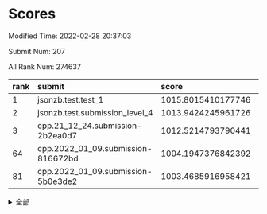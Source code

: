 # Scores

Modified Time: 2022-02-28 20:37:03

Submit Num: 207

All Rank Num: 274637

| rank |               submit               |       score        |       sigma        | pk_num |
| :--- | :--------------------------------- | :----------------- | :----------------- | :----- |
| 1    | jsonzb.test.test_1                 | 1015.8015410177746 | 0.8572571452681899 | 5308   |
| 2    | jsonzb.test.submission_level_4     | 1013.9424245961726 | 0.8197302996950341 | 5311   |
| 3    | cpp.21_12_24.submission-2b2ea0d7   | 1012.5214793790441 | 0.7817458537068228 | 5307   |
| 64   | cpp.2022_01_09.submission-816672bd | 1004.1947376842392 | 0.7266766225428172 | 5309   |
| 81   | cpp.2022_01_09.submission-5b0e3de2 | 1003.4685916958421 | 0.7202373570566009 | 5310   |


<details>
<summary>全部</summary>

| rank |                 submit                 |       score        |       sigma        | pk_num |
| :--- | :------------------------------------- | :----------------- | :----------------- | :----- |
| 1    | jsonzb.test.test_1                     | 1015.8015410177746 | 0.8572571452681899 | 5308   |
| 2    | jsonzb.test.submission_level_4         | 1013.9424245961726 | 0.8197302996950341 | 5311   |
| 3    | cpp.21_12_24.submission-2b2ea0d7       | 1012.5214793790441 | 0.7817458537068228 | 5307   |
| 4    | gobigger.level_3.submission_level_3_5  | 1012.1208657779388 | 0.8132978201546224 | 5307   |
| 5    | gobigger.level_3.submission_level_3_3  | 1012.0225605382425 | 0.7674814249496649 | 5308   |
| 6    | gobigger.level_3.submission_level_3_24 | 1011.5641436507436 | 0.7595167170124046 | 5307   |
| 7    | gobigger.level_3.submission_level_3_19 | 1011.4507319983051 | 0.762334958796712  | 5312   |
| 8    | gobigger.level_3.submission_level_3_42 | 1011.4364781169179 | 0.7741659085255805 | 5311   |
| 9    | gobigger.level_3.submission_level_3_11 | 1011.3180279350032 | 0.7764646680358831 | 5305   |
| 10   | gobigger.level_3.submission_level_3_40 | 1011.2846687196316 | 0.7650953092894224 | 5306   |
| 11   | gobigger.level_3.submission_level_3_25 | 1011.2796463645244 | 0.7567444769350554 | 5306   |
| 12   | gobigger.level_3.submission_level_3_29 | 1011.0994370235603 | 0.7769209423696982 | 5305   |
| 13   | gobigger.level_3.submission_level_3_33 | 1011.0974277526633 | 0.7747552978688448 | 5307   |
| 14   | gobigger.level_3.submission_level_3_22 | 1010.7916291365925 | 0.763497813806549  | 5307   |
| 15   | gobigger.level_3.submission_level_3_34 | 1010.7612660449802 | 0.7553719760368314 | 5307   |
| 16   | gobigger.level_3.submission_level_3_23 | 1010.7241667336325 | 0.7501893813998856 | 5305   |
| 17   | gobigger.level_3.submission_level_3_37 | 1010.6940730530416 | 0.7891729009713192 | 5307   |
| 18   | gobigger.level_3.submission_level_3_20 | 1010.6386721314254 | 0.7942190863320796 | 5308   |
| 19   | gobigger.level_3.submission_level_3_43 | 1010.6042718239826 | 0.7730837045068832 | 5309   |
| 20   | gobigger.level_3.submission_level_3_0  | 1010.5875004648329 | 0.7702595944369846 | 5310   |
| 21   | gobigger.level_3.submission_level_3_28 | 1010.4361276708187 | 0.7559925307795076 | 5304   |
| 22   | gobigger.level_3.submission_level_3_36 | 1010.330187176419  | 0.7698761375268527 | 5307   |
| 23   | gobigger.level_3.submission_level_3_15 | 1010.3047894254363 | 0.7794854131100575 | 5306   |
| 24   | gobigger.level_3.submission_level_3_8  | 1010.2969930272848 | 0.7881639132723763 | 5309   |
| 25   | gobigger.level_3.submission_level_3_38 | 1010.2411659703251 | 0.7465011072727938 | 5311   |
| 26   | gobigger.level_3.submission_level_3_18 | 1010.1972047518909 | 0.7612517903978546 | 5307   |
| 27   | gobigger.level_3.submission_level_3_16 | 1010.1449034999973 | 0.754408836680813  | 5307   |
| 28   | gobigger.level_3.submission_level_3_41 | 1010.1325011928258 | 0.7495670296287661 | 5306   |
| 29   | gobigger.level_3.submission_level_3_46 | 1010.0709342360341 | 0.7538023545477518 | 5309   |
| 30   | gobigger.level_3.submission_level_3_30 | 1010.0645927013479 | 0.7610837645410569 | 5306   |
| 31   | gobigger.level_3.submission_level_3_35 | 1010.0570619638253 | 0.7574249574283926 | 5308   |
| 32   | gobigger.level_3.submission_level_3_12 | 1010.039036168836  | 0.765364484063378  | 5310   |
| 33   | gobigger.level_3.submission_level_3_2  | 1010.0205046116605 | 0.7693817890122108 | 5311   |
| 34   | gobigger.level_3.submission_level_3_48 | 1009.9864794704115 | 0.7770819591158916 | 5305   |
| 35   | gobigger.level_3.submission_level_3_47 | 1009.9400203462669 | 0.744334949515163  | 5307   |
| 36   | gobigger.level_3.submission_level_3_39 | 1009.8658450035908 | 0.7550766479816912 | 5307   |
| 37   | gobigger.level_3.submission_level_3_45 | 1009.8364854389175 | 0.7425942578102162 | 5303   |
| 38   | gobigger.level_3.submission_level_3_4  | 1009.8311258659216 | 0.7458047220717903 | 5310   |
| 39   | gobigger.level_3.submission_level_3_10 | 1009.8260244448335 | 0.7124973863930892 | 5304   |
| 40   | gobigger.level_3.submission_level_3_1  | 1009.8151470717336 | 0.7861111949542484 | 5312   |
| 41   | gobigger.level_3.submission_level_3_49 | 1009.675793682338  | 0.7631162178498954 | 5306   |
| 42   | gobigger.level_3.submission_level_3_17 | 1009.6621344373863 | 0.7614843968729057 | 5305   |
| 43   | gobigger.level_3.submission_level_3_44 | 1009.6377182723934 | 0.7488950450601589 | 5304   |
| 44   | gobigger.level_3.submission_level_3_14 | 1009.6346954644024 | 0.7670446948575136 | 5308   |
| 45   | gobigger.level_3.submission_level_3_32 | 1009.5008848928131 | 0.7653522837399955 | 5306   |
| 46   | gobigger.level_3.submission_level_3_13 | 1009.3477054913418 | 0.7474745547529863 | 5308   |
| 47   | gobigger.level_3.submission_level_3_6  | 1009.3419460991139 | 0.7349690860863807 | 5302   |
| 48   | gobigger.level_3.submission_level_3_27 | 1009.3116698915752 | 0.7496365679263017 | 5307   |
| 49   | gobigger.level_3.submission_level_3_26 | 1009.2808833679246 | 0.7522097434607817 | 5305   |
| 50   | gobigger.level_3.submission_level_3_31 | 1009.1562762912545 | 0.7461659588481205 | 5303   |
| 51   | gobigger.level_3.submission_level_3_9  | 1008.8843710910814 | 0.7445010910783671 | 5307   |
| 52   | gobigger.level_3.submission_level_3_21 | 1008.692542242009  | 0.726429200469106  | 5304   |
| 53   | gobigger.level_3.submission_level_3_7  | 1008.0632909552322 | 0.7289827665418721 | 5307   |
| 54   | gobigger.level_1.submission_level_1_36 | 1005.0217067678666 | 0.7400786409397373 | 5305   |
| 55   | gobigger.level_1.submission_level_1_25 | 1004.6388756002307 | 0.721949757532221  | 5306   |
| 56   | gobigger.level_1.submission_level_1_32 | 1004.5050757290461 | 0.7262149513104501 | 5306   |
| 57   | gobigger.level_1.submission_level_1_5  | 1004.4675101033904 | 0.7228951240824495 | 5310   |
| 58   | gobigger.level_1.submission_level_1_49 | 1004.410658030858  | 0.7107263856424767 | 5309   |
| 59   | gobigger.level_1.submission_level_1_11 | 1004.3729083423325 | 0.7158310992986949 | 5309   |
| 60   | gobigger.level_1.submission_level_1_39 | 1004.358954891694  | 0.7081460945571639 | 5303   |
| 61   | gobigger.level_1.submission_level_1_47 | 1004.3249585721802 | 0.7118020995455246 | 5309   |
| 62   | gobigger.level_1.submission_level_1_6  | 1004.3211371213952 | 0.7245123162470424 | 5307   |
| 63   | gobigger.level_1.submission_level_1_35 | 1004.2918608480838 | 0.7205594084371746 | 5309   |
| 64   | cpp.2022_01_09.submission-816672bd     | 1004.1947376842392 | 0.7266766225428172 | 5309   |
| 65   | gobigger.level_1.submission_level_1_4  | 1004.1569157032766 | 0.704669760977812  | 5308   |
| 66   | gobigger.level_1.submission_level_1_7  | 1004.1506628617988 | 0.717726697382352  | 5306   |
| 67   | gobigger.level_1.submission_level_1_23 | 1004.0829329644463 | 0.7248781841825083 | 5308   |
| 68   | gobigger.level_1.submission_level_1_8  | 1004.0428721656606 | 0.7141416523870846 | 5306   |
| 69   | gobigger.level_1.submission_level_1_43 | 1003.9240347640447 | 0.7266617073835441 | 5306   |
| 70   | gobigger.level_1.submission_level_1_12 | 1003.8820846924298 | 0.7148884676641106 | 5305   |
| 71   | gobigger.level_1.submission_level_1_17 | 1003.8743661528102 | 0.7171597797394585 | 5310   |
| 72   | gobigger.level_1.submission_level_1_33 | 1003.7744508725631 | 0.7155898127238471 | 5307   |
| 73   | gobigger.level_1.submission_level_1_29 | 1003.746329258537  | 0.7165433985062439 | 5306   |
| 74   | gobigger.level_1.submission_level_1_14 | 1003.6458483165761 | 0.7200621188049751 | 5307   |
| 75   | gobigger.level_1.submission_level_1_3  | 1003.6003163306754 | 0.7215577849999386 | 5307   |
| 76   | gobigger.level_1.submission_level_1_46 | 1003.5857861147011 | 0.7177093880183761 | 5307   |
| 77   | gobigger.level_1.submission_level_1_26 | 1003.5665366486869 | 0.7337751153759725 | 5310   |
| 78   | gobigger.level_1.submission_level_1_27 | 1003.5637384788024 | 0.7158947387215474 | 5303   |
| 79   | gobigger.level_1.submission_level_1_2  | 1003.5068291837753 | 0.7290678026807818 | 5303   |
| 80   | gobigger.level_1.submission_level_1_18 | 1003.4776701232531 | 0.7125740510748961 | 5312   |
| 81   | cpp.2022_01_09.submission-5b0e3de2     | 1003.4685916958421 | 0.7202373570566009 | 5310   |
| 82   | gobigger.level_1.submission_level_1_22 | 1003.457700274693  | 0.7180529649491358 | 5309   |
| 83   | gobigger.level_1.submission_level_1_31 | 1003.4469111383798 | 0.7244507720026852 | 5304   |
| 84   | gobigger.level_1.submission_level_1_45 | 1003.4019933737383 | 0.7305297408391029 | 5309   |
| 85   | gobigger.level_1.submission_level_1_1  | 1003.3397419620612 | 0.7154282243166163 | 5308   |
| 86   | gobigger.level_1.submission_level_1_19 | 1003.3309359367471 | 0.7214039248848472 | 5305   |
| 87   | gobigger.level_1.submission_level_1_13 | 1003.2539016161777 | 0.7221677169849413 | 5310   |
| 88   | gobigger.level_1.submission_level_1_28 | 1003.2328407024189 | 0.7195019586937897 | 5308   |
| 89   | gobigger.level_1.submission_level_1_20 | 1003.1710435652618 | 0.7147074790729796 | 5306   |
| 90   | gobigger.level_1.submission_level_1_44 | 1003.1645051269335 | 0.7234769930459959 | 5305   |
| 91   | gobigger.level_1.submission_level_1_0  | 1003.0772858797418 | 0.7132428025271296 | 5306   |
| 92   | gobigger.level_1.submission_level_1_21 | 1003.0198495666909 | 0.7166761919010721 | 5314   |
| 93   | gobigger.level_1.submission_level_1_34 | 1002.9132417656806 | 0.7186500080359582 | 5303   |
| 94   | gobigger.level_1.submission_level_1_38 | 1002.8692470469084 | 0.7120342942050167 | 5311   |
| 95   | gobigger.level_1.submission_level_1_9  | 1002.7972900107062 | 0.7252099252359706 | 5306   |
| 96   | gobigger.level_1.submission_level_1_48 | 1002.7894335133988 | 0.7184754463596351 | 5306   |
| 97   | gobigger.level_1.submission_level_1_37 | 1002.7604996557953 | 0.7305562602765854 | 5308   |
| 98   | gobigger.level_1.submission_level_1_30 | 1002.6786479440658 | 0.715539344992732  | 5302   |
| 99   | gobigger.level_1.submission_level_1_10 | 1002.6489201204953 | 0.7172150318653396 | 5304   |
| 100  | gobigger.level_1.submission_level_1_42 | 1002.4684380674996 | 0.7241462020893511 | 5311   |
| 101  | gobigger.level_1.submission_level_1_40 | 1002.4552095977563 | 0.7195419149544752 | 5307   |
| 102  | gobigger.level_1.submission_level_1_24 | 1002.2617825934004 | 0.7134863423985284 | 5305   |
| 103  | gobigger.level_1.submission_level_1_16 | 1001.949161913445  | 0.7087484166032131 | 5310   |
| 104  | gobigger.level_1.submission_level_1_41 | 1001.9385756309294 | 0.724673480546613  | 5308   |
| 105  | gobigger.level_1.submission_level_1_15 | 1001.1584704992891 | 0.7275780169995023 | 5307   |
| 106  | gobigger.random.submission_random_16   | 997.7774236689454  | 0.707153908656224  | 5303   |
| 107  | gobigger.random.submission_random_18   | 997.112786811679   | 0.7064425459192699 | 5304   |
| 108  | gobigger.random.submission_random_12   | 997.0877821608701  | 0.7165338828214202 | 5308   |
| 109  | gobigger.random.submission_random_45   | 997.0299171014891  | 0.7140972786728215 | 5305   |
| 110  | gobigger.random.submission_random_42   | 996.9672271076604  | 0.7138719248190243 | 5307   |
| 111  | gobigger.random.submission_random_31   | 996.8576923740363  | 0.7171525559472226 | 5309   |
| 112  | gobigger.random.submission_random_40   | 996.7907995287198  | 0.7177565761441871 | 5312   |
| 113  | gobigger.random.submission_random_43   | 996.782731076111   | 0.7031056201917275 | 5307   |
| 114  | gobigger.random.submission_random_21   | 996.7801086911063  | 0.7037674559062588 | 5306   |
| 115  | gobigger.random.submission_random_24   | 996.7747038991121  | 0.6982764971891351 | 5308   |
| 116  | gobigger.random.submission_random_36   | 996.7727901265786  | 0.7158084977070887 | 5308   |
| 117  | gobigger.random.submission_random_0    | 996.7681456774048  | 0.7151833295710955 | 5301   |
| 118  | gobigger.random.submission_random_49   | 996.7665320690953  | 0.7128687898064275 | 5309   |
| 119  | gobigger.random.submission_random_39   | 996.6250003471449  | 0.7185786945452957 | 5310   |
| 120  | gobigger.random.submission_random_20   | 996.5909733790398  | 0.7130984803466858 | 5310   |
| 121  | gobigger.random.submission_random_25   | 996.5677606962428  | 0.71172411404493   | 5310   |
| 122  | gobigger.random.submission_random_4    | 996.5219286528588  | 0.7117684200626585 | 5305   |
| 123  | gobigger.random.submission_random_2    | 996.4457226555697  | 0.7262315958054973 | 5307   |
| 124  | gobigger.random.submission_random_1    | 996.2288414758885  | 0.7001972523247529 | 5304   |
| 125  | gobigger.random.submission_random_5    | 996.2247483806568  | 0.7102063722542514 | 5310   |
| 126  | gobigger.random.submission_random_35   | 996.202273104409   | 0.7153057063323843 | 5305   |
| 127  | gobigger.random.submission_random_10   | 996.19517358042    | 0.7130405940699325 | 5310   |
| 128  | gobigger.random.submission_random_15   | 996.1804530277707  | 0.7101542663573952 | 5308   |
| 129  | gobigger.random.submission_random_28   | 996.1333278937171  | 0.7192805777745577 | 5304   |
| 130  | gobigger.random.submission_random_27   | 995.9870603817127  | 0.7064525084764636 | 5308   |
| 131  | gobigger.random.submission_random_41   | 995.97363635814    | 0.718065372912086  | 5308   |
| 132  | gobigger.random.submission_random_48   | 995.9662853569533  | 0.7068501989143664 | 5303   |
| 133  | gobigger.random.submission_random_9    | 995.9514904482273  | 0.7006731914967139 | 5307   |
| 134  | gobigger.random.submission_random_8    | 995.9289574110217  | 0.7117108766762552 | 5306   |
| 135  | gobigger.random.submission_random_3    | 995.7646686535252  | 0.7103252641618606 | 5301   |
| 136  | gobigger.random.submission_random_33   | 995.7496357467901  | 0.7185233010328119 | 5308   |
| 137  | gobigger.random.submission_random_32   | 995.7370887581653  | 0.7199005801425582 | 5307   |
| 138  | gobigger.random.submission_random_38   | 995.6720587899596  | 0.7189254368028948 | 5305   |
| 139  | gobigger.random.submission_random_19   | 995.5368688149691  | 0.7136280942087324 | 5308   |
| 140  | gobigger.random.submission_random_22   | 995.5338116301159  | 0.7060497479791632 | 5305   |
| 141  | gobigger.random.submission_random_29   | 995.5317914530225  | 0.7193215368366727 | 5313   |
| 142  | gobigger.random.submission_random_17   | 995.509489865739   | 0.7175866798513176 | 5309   |
| 143  | gobigger.random.submission_random_44   | 995.4976163768088  | 0.7106552561472114 | 5307   |
| 144  | gobigger.random.submission_random_7    | 995.4455097765301  | 0.7056202769520703 | 5307   |
| 145  | gobigger.random.submission_random_34   | 995.3670604217547  | 0.7086730310770557 | 5303   |
| 146  | gobigger.random.submission_random_37   | 995.3560356824668  | 0.7091934880339662 | 5305   |
| 147  | gobigger.random.submission_random_13   | 995.2748863359626  | 0.7193666888503211 | 5311   |
| 148  | gobigger.random.submission_random_11   | 995.2585576970741  | 0.7127529463763367 | 5303   |
| 149  | gobigger.random.submission_random_6    | 995.0336953142423  | 0.7269333124946362 | 5306   |
| 150  | gobigger.random.submission_random_14   | 994.9776854403385  | 0.7064421247805344 | 5308   |
| 151  | gobigger.random.submission_random_46   | 994.6711313473004  | 0.7297251116902683 | 5307   |
| 152  | gobigger.random.submission_random_30   | 994.66638389192    | 0.7279986083806308 | 5306   |
| 153  | gobigger.random.submission_random_47   | 994.5420162541658  | 0.7069454404416223 | 5312   |
| 154  | gobigger.random.submission_random_23   | 994.4678188210995  | 0.712405337759929  | 5308   |
| 155  | gobigger.random.submission_random_26   | 994.4338224814801  | 0.7188510306270572 | 5303   |
| 156  | gobigger.level_2.submission_level_2_27 | 993.3609547949443  | 0.7305605157942449 | 5306   |
| 157  | gobigger.level_2.submission_level_2_18 | 993.0907002914477  | 0.73999621683675   | 5310   |
| 158  | gobigger.level_2.submission_level_2_21 | 993.0645031861593  | 0.7270863412759161 | 5307   |
| 159  | gobigger.level_2.submission_level_2_25 | 992.9461631238821  | 0.726474928677213  | 5306   |
| 160  | gobigger.level_2.submission_level_2_41 | 992.9133771044491  | 0.7340045474232342 | 5310   |
| 161  | gobigger.level_2.submission_level_2_28 | 992.8818651030525  | 0.7509230802253642 | 5305   |
| 162  | gobigger.level_2.submission_level_2_20 | 992.8178599210838  | 0.7441492856449702 | 5308   |
| 163  | gobigger.level_2.submission_level_2_46 | 992.7737155742203  | 0.7471160336494966 | 5307   |
| 164  | gobigger.level_2.submission_level_2_37 | 992.759896656136   | 0.7504531684551939 | 5308   |
| 165  | gobigger.level_2.submission_level_2_40 | 992.3245201222321  | 0.7448311892944537 | 5308   |
| 166  | gobigger.level_2.submission_level_2_15 | 992.3005591118742  | 0.7434470849527358 | 5304   |
| 167  | gobigger.level_2.submission_level_2_16 | 992.0938415486487  | 0.7390725344247381 | 5304   |
| 168  | gobigger.level_2.submission_level_2_1  | 992.0831139314802  | 0.7446723719983608 | 5306   |
| 169  | gobigger.level_2.submission_level_2_48 | 992.0805988790576  | 0.7498336868079549 | 5306   |
| 170  | gobigger.level_2.submission_level_2_34 | 992.077880583413   | 0.7541976853251223 | 5307   |
| 171  | gobigger.level_2.submission_level_2_43 | 992.0300841418439  | 0.7596761872439417 | 5308   |
| 172  | gobigger.level_2.submission_level_2_6  | 991.9216226852095  | 0.7472215282328771 | 5307   |
| 173  | gobigger.level_2.submission_level_2_11 | 991.9170183988049  | 0.7322912822890243 | 5306   |
| 174  | gobigger.level_2.submission_level_2_22 | 991.874986691278   | 0.7390684819541429 | 5309   |
| 175  | gobigger.level_2.submission_level_2_47 | 991.8713623436912  | 0.7531155667575711 | 5306   |
| 176  | gobigger.level_2.submission_level_2_35 | 991.8509576008537  | 0.7583756185879448 | 5309   |
| 177  | gobigger.level_2.submission_level_2_31 | 991.8231530275393  | 0.7475733494076375 | 5305   |
| 178  | gobigger.level_2.submission_level_2_19 | 991.8148810444898  | 0.7468737327506769 | 5312   |
| 179  | gobigger.level_2.submission_level_2_2  | 991.8102561778984  | 0.7506298602412684 | 5302   |
| 180  | gobigger.level_2.submission_level_2_12 | 991.7347515881156  | 0.774277740400562  | 5309   |
| 181  | gobigger.level_2.submission_level_2_5  | 991.7204491973232  | 0.7497925782554227 | 5302   |
| 182  | gobigger.level_2.submission_level_2_38 | 991.6958257805904  | 0.7589739848435181 | 5306   |
| 183  | gobigger.level_2.submission_level_2_30 | 991.653869290985   | 0.7465442202129744 | 5309   |
| 184  | gobigger.level_2.submission_level_2_33 | 991.5643431926426  | 0.7485682995096855 | 5310   |
| 185  | gobigger.level_2.submission_level_2_49 | 991.5605879334022  | 0.7480348179380335 | 5305   |
| 186  | gobigger.level_2.submission_level_2_17 | 991.4904811701912  | 0.749589829475584  | 5311   |
| 187  | gobigger.level_2.submission_level_2_10 | 991.3858064034989  | 0.7455249881236298 | 5307   |
| 188  | gobigger.level_2.submission_level_2_39 | 991.3011291453074  | 0.7684217465768929 | 5308   |
| 189  | gobigger.level_2.submission_level_2_23 | 991.2060319061108  | 0.7618568844497527 | 5306   |
| 190  | gobigger.level_2.submission_level_2_36 | 991.1074218730841  | 0.7678091355458513 | 5304   |
| 191  | gobigger.level_2.submission_level_2_32 | 991.0713468772886  | 0.7487572720971885 | 5309   |
| 192  | gobigger.level_2.submission_level_2_14 | 991.0233810791394  | 0.7560023711432741 | 5308   |
| 193  | gobigger.level_2.submission_level_2_42 | 990.9935813543932  | 0.7668631062782454 | 5309   |
| 194  | gobigger.level_2.submission_level_2_3  | 990.9806412606429  | 0.7636713489870435 | 5307   |
| 195  | gobigger.level_2.submission_level_2_0  | 990.9417900958109  | 0.752343464364529  | 5309   |
| 196  | gobigger.level_2.submission_level_2_29 | 990.9253773170138  | 0.7710410852842361 | 5304   |
| 197  | gobigger.level_2.submission_level_2_24 | 990.8179046471652  | 0.7518221133914097 | 5305   |
| 198  | gobigger.level_2.submission_level_2_44 | 990.5975458936922  | 0.7512537077668182 | 5308   |
| 199  | gobigger.level_2.submission_level_2_7  | 990.5957621336996  | 0.745027135928266  | 5305   |
| 200  | gobigger.level_2.submission_level_2_8  | 990.1980544320894  | 0.7769943580546119 | 5309   |
| 201  | gobigger.level_2.submission_level_2_26 | 990.1636978538662  | 0.779324704334106  | 5308   |
| 202  | gobigger.level_2.submission_level_2_45 | 990.1257692608187  | 0.7741778647332396 | 5305   |
| 203  | gobigger.level_2.submission_level_2_4  | 989.8646568661404  | 0.7739918868087723 | 5302   |
| 204  | gobigger.level_2.submission_level_2_9  | 989.5500357336969  | 0.7732253359322463 | 5312   |
| 205  | gobigger.level_2.submission_level_2_13 | 989.321863077978   | 0.7933978157809567 | 5306   |
| 206  | gobigger.none.submission_none_0        | 976.3735463331985  | 1.3859726702040585 | 5303   |
| 207  | gobigger.none.submission_none_1        | 976.3527035313211  | 1.5165325423399068 | 5306   |

</details>